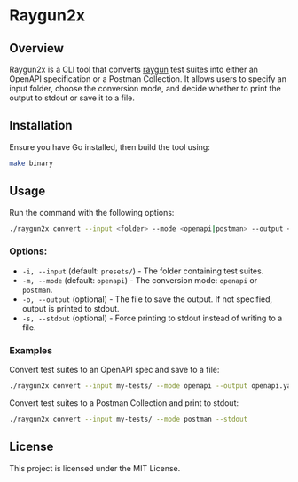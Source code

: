 # Raygun2x

## Overview
Raygun2x is a CLI tool that converts [raygun](https://github.com/mheers/opa-raygun) test suites into either an OpenAPI specification or a Postman Collection. It allows users to specify an input folder, choose the conversion mode, and decide whether to print the output to stdout or save it to a file.

## Installation
Ensure you have Go installed, then build the tool using:

```sh
make binary
```

## Usage
Run the command with the following options:

```sh
./raygun2x convert --input <folder> --mode <openapi|postman> --output <file> --stdout
```

### Options:
- `-i, --input`   (default: `presets/`) - The folder containing test suites.
- `-m, --mode`    (default: `openapi`) - The conversion mode: `openapi` or `postman`.
- `-o, --output`  (optional) - The file to save the output. If not specified, output is printed to stdout.
- `-s, --stdout`  (optional) - Force printing to stdout instead of writing to a file.

### Examples
Convert test suites to an OpenAPI spec and save to a file:
```sh
./raygun2x convert --input my-tests/ --mode openapi --output openapi.yaml
```

Convert test suites to a Postman Collection and print to stdout:
```sh
./raygun2x convert --input my-tests/ --mode postman --stdout
```

## License
This project is licensed under the MIT License.
